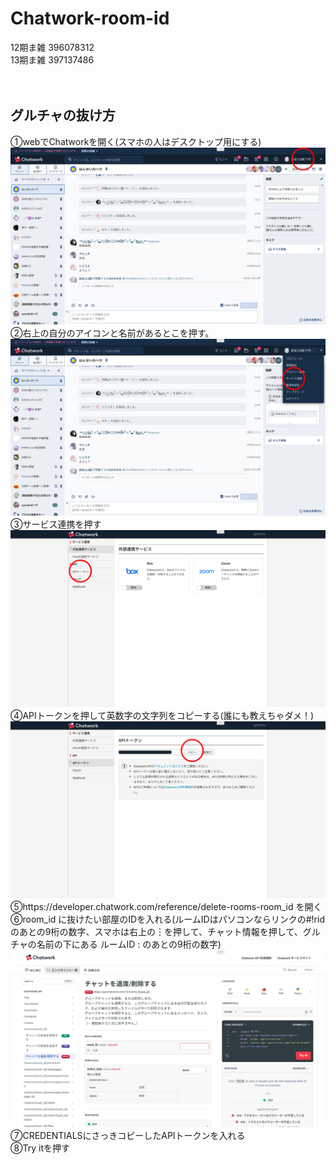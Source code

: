 # Chatwork-room-id

12期ま雑 396078312 <br>
13期ま雑 397137486 <br><br><br>

## グルチャの抜け方
①webでChatworkを開く(スマホの人はデスクトップ用にする)<br>
![①](https://github.com/shiratama-kotone/Chatwork-room-id/blob/main/1.png?raw=true)
②右上の自分のアイコンと名前があるとこを押す。<br>
![②](https://github.com/shiratama-kotone/Chatwork-room-id/blob/main/2.png?raw=true)
③サービス連携を押す<br>
![③](https://github.com/shiratama-kotone/Chatwork-room-id/blob/main/3.png?raw=true)
④APIトークンを押して英数字の文字列をコピーする(誰にも教えちゃダメ！)<br>
![④](https://github.com/shiratama-kotone/Chatwork-room-id/blob/main/4.png?raw=true)
⑤https://developer.chatwork.com/reference/delete-rooms-room_id を開く<br>
⑥room_id に抜けたい部屋のIDを入れる(ルームIDはパソコンならリンクの#!ridのあとの9桁の数字、スマホは右上の︙を押して、チャット情報を押して、グルチャの名前の下にある ルームID : のあとの9桁の数字)<br>
![⑥](https://github.com/shiratama-kotone/Chatwork-room-id/blob/main/6.png?raw=true)
⑦CREDENTIALSにさっきコピーしたAPIトークンを入れる<br>
⑧Try itを押す<br>
